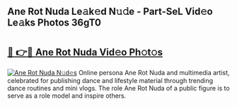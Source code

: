 ## Ane Rot Nuda Le𝚊k𝚎d N𝚞𝚍e - Part-SeL Vid𝚎o Le𝚊ks Photos 36gT0

# <h2><a href="http://fbfek8o.evod.top/?m=Ane+Rot+Nuda">🔗 👉🔴 Ane Rot Nuda Vid𝚎o Ph𝚘t𝚘s</a></h2>

[![Ane Rot Nuda N𝚞d𝚎s](https://i.imgur.com/8V9OHl7.gif)](http://fbfek8o.evod.top/?m=Ane+Rot+Nuda)
Online persona Ane Rot Nuda and multimedia artist, celebrated for publishing dance and lifestyle material through trending dance routines and mini vlogs. The role Ane Rot Nuda of a public figure is to serve as a role model and inspire others. 
